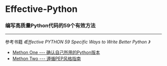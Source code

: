 # Effective-Python

### 编写高质量Python代码的59个有效方法
-----------------------------------------------

 参考书籍 _《Effective PYTHON 59 Specific Ways to Write Better Python 》_   
  

- [Methon One --- 确认自己所用的Python版本](https://github.com/HaijunMa/Effective-Python/blob/master/method_one.md)
- [Methon Two --- 遵循PEP风格指南](https://github.com/HaijunMa/Effective-Python/blob/master/method_.md)
